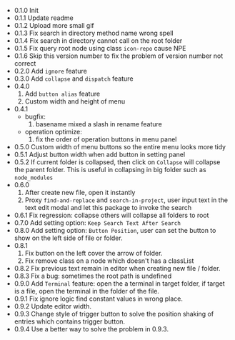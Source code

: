 - 0.1.0 Init
- 0.1.1 Update readme
- 0.1.2 Upload more small gif
- 0.1.3 Fix search in directory method name wrong spell
- 0.1.4 Fix search in directory cannot call on the root folder
- 0.1.5 Fix query root node using class `icon-repo` cause NPE
- 0.1.6 Skip this version number to fix the problem of version number not correct
- 0.2.0 Add `ignore` feature
- 0.3.0 Add `collapse` and `dispatch` feature
- 0.4.0
    1. Add `button alias` feature
    2. Custom width and height of menu
- 0.4.1
    - bugfix:
        1. basename mixed a slash in rename feature
    - operation optimize:
        1. fix the order of operation buttons in menu panel
- 0.5.0 Custom width of menu buttons so the entire menu looks more tidy
- 0.5.1 Adjust button width when add button in setting panel
- 0.5.2 If current folder is collapsed, then click on `Collapse` will collapse the parent folder. This is useful in collapsing in big folder such as `node_modules`
- 0.6.0
    1. After create new file, open it instantly
    2. Proxy `find-and-replace` and `search-in-project`, user input text in the text edit modal and let this package to invoke the search
- 0.6.1 Fix regression: collapse others will collapse all folders to root
- 0.7.0 Add setting option: `Keep Search Text After Search`
- 0.8.0 Add setting option: `Button Position`, user can set the button to show on the left side of file or folder.
- 0.8.1
    1. Fix button on the left cover the arrow of folder.
    2. Fix remove class on a node which doesn't has a classList
- 0.8.2 Fix previous text remain in editor when creating new file / folder.
- 0.8.3 Fix a bug: sometimes the root path is undefined
- 0.9.0 Add `Terminal` feature: open the a terminal in target folder, if target is a file, open the terminal in the folder of the file.
- 0.9.1 Fix ignore logic find constant values in wrong place.
- 0.9.2 Update editor width.
- 0.9.3 Change style of trigger button to solve the position shaking of entries which contains trigger button.
- 0.9.4 Use a better way to solve the problem in 0.9.3.
